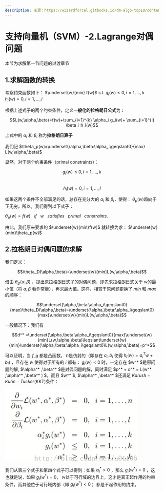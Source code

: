 ```yaml
---
description: 来源：https://wizardforcel.gitbooks.io/dm-algo-top10/content/svm-2.html
---
```


# 支持向量机（SVM）-2.Lagrange对偶问题

本节为求解第一节问题的过渡章节

## 1.求解函数的转换

考察约束函数如下： $\underset{w}{min} f(w)$  $s.t.$  $g_i(w)\leqslant0,i=1,...,k$ &nbsp; $h_i(w)=0,i=1,...,l$

根据上述式子的两个约束条件，定义**一般化的拉格朗日公式**为：

$$L(w,\alpha,\beta)=f(w)+\sum_{i=1}^{k} \alpha_i g_i(w)+ \sum_{i=1}^{l} \beta_i h_i(w)$$

上式中的 $\alpha_i$ 和 $\beta_i$ 称为**拉格朗日算子**

我们记 $\theta_p(w)=\underset{\alpha,\beta:\alpha_i\geqslant0}{max} L(w,\alpha,\beta)$

显然，对于两个约束条件（primal constraints）：

 $$g_i(w)\leqslant0,i=1,...,k$$\
 $$h_i(w)=0,i=1,...,l$$

如果这两个条件不全部满足的话，总存在充分大的 $\alpha_i$ 和 $\beta_i$，使得： $\theta_p(w)$趋向于正无穷。所以，我们得到以下式子：

 $\theta_p(w)=f(w)$ &nbsp; $if$ &nbsp; $w$ &nbsp; $satisfies$ &nbsp; $primal$ &nbsp; $constraints$.

由此，我们原来要求的 $\underset{w}{min}f(w)$ 就转换为求： $\underset{w}{min}\theta_p(w)$

## 2.拉格朗日对偶问题的求解

我们定义：

$$\theta_D(\alpha,\beta)=\underset{w}{min}L(w,\alpha,\beta)$$

借由 $\theta_D(\alpha,\beta)$ ，提出原拉格朗日式子的对偶问题，即先求拉格朗日式关于 $w$的最小值（将 $\alpha,\beta$ 看作常量），再求最大值。这样，相较于原问题更换了 $min$ 和 $max$ 的顺序：

$$\underset{\alpha,\beta:\alpha_i\geqslant0}{max}\theta_D(\alpha,\beta)=\underset{\alpha,\beta:\alpha_i\geqslant0}{max}\underset{w}{min}L(w,\alpha,\beta)$$

&#x20;一般情况下：我们有

$$d^* =\underset{\alpha,\beta:\alpha_i\geqslant0}{max}\underset{w}{min}L(w,\alpha,\beta)\leqslant\underset{w}
{min}\underset{\alpha,\beta:\alpha_i\geqslant0}L(w,\alpha,\beta)=p^*$$

可以证明，当 $f,g$ 都是凸函数， $h$是仿射的（即存在 $a_i,b_i$ 使得 $h_i(w)=a_i^T w+b_i)$ ，且存在 $w$ 使得对于所有的 $i$ 都有： $g_i(w)<0$ 时，一定存在 $w^* $是原问题的解, $\alpha^* ,\beta^* $是对偶问题的解，同时满足 $p^* = d^* = L(w^* ,\alpha^* ,\beta^* ) $，而且 $w^* $, $\alpha^* ,\beta^* $还满足 $Karush-Kuhn-Tucker(KKT)$条件：

![](<../.gitbook/assets/image (13).png>)

我们从第三个式子和第四个式子可以得到：如果 $\alpha_i^* >0$ ，那么 $g_i(w^* )=0$ ，这也就是说，如果 $g_i(w^* )=0$， $w$处于可行域的边界上，这才是真正起作用的约束条件，而其他位于可行域内部（即 $g_i(w^* )<0$ ）都是不起作用的约束。
